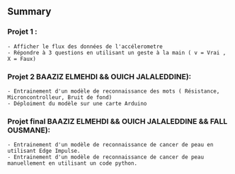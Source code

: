 
## Summary

 ### Projet 1 : 
    - Afficher le flux des données de l'accélerometre
    - Répondre à 3 questions en utilisant un geste à la main ( v = Vrai , X = Faux)


 ### Projet 2  BAAZIZ ELMEHDI && OUICH JALALEDDINE): 
    - Entrainement d'un modèle de reconnaissance des mots ( Résistance, Microncontrolleur, Bruit de fond)
    - Déploiment du modèle sur une carte Arduino

 ### Projet final  BAAZIZ ELMEHDI && OUICH JALALEDDINE && FALL OUSMANE): 
    - Entrainement d'un modèle de reconnaissance de cancer de peau en utilisant Edge Impulse.
    - Entrainement d'un modèle de reconnaissance de cancer de peau manuellement en utilisant un code python.
